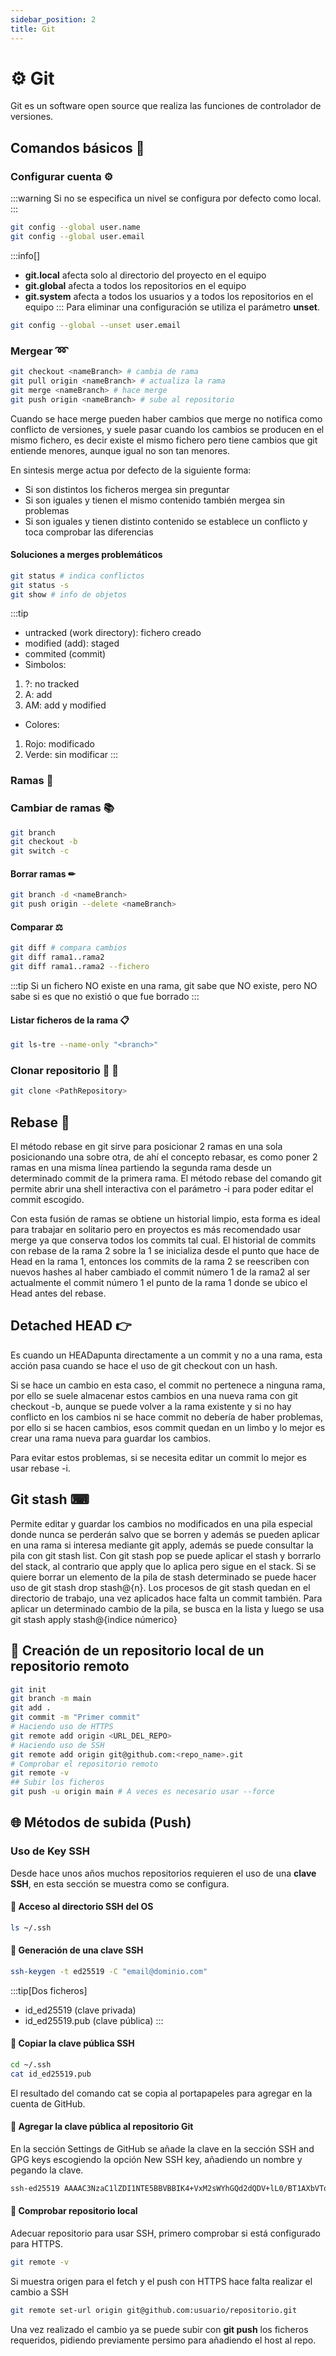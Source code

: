 ```yaml
---
sidebar_position: 2
title: Git
---
```


# &#9881; Git 
Git es un software open source que realiza las funciones de controlador de versiones.



## Comandos básicos &#x1F3B2;

### Configurar cuenta &#x2699;

:::warning
Si no se especifica un nivel se configura por defecto como local.
:::
```bash
git config --global user.name
git config --global user.email
```
:::info[]
- **git.local** afecta solo al directorio del proyecto en el equipo
- **git.global** afecta a todos los repositorios en el equipo
- **git.system** afecta a todos los usuarios y a todos los repositorios en el equipo
:::
Para eliminar una configuración se utiliza el parámetro **unset**.
```bash
git config --global --unset user.email
```
### Mergear &#x27BF;

```bash
git checkout <nameBranch> # cambia de rama
git pull origin <nameBranch> # actualiza la rama
git merge <nameBranch> # hace merge
git push origin <nameBranch> # sube al repositorio
```
Cuando se hace merge pueden haber cambios que merge no notifica como conflicto de versiones, y suele pasar cuando los cambios se producen en el mismo fichero, es decir existe el mismo fichero pero tiene cambios que git entiende menores, aunque igual no son tan menores.

En sintesis merge actua por defecto de la siguiente forma:
- Si son distintos los ficheros mergea sin preguntar
- Si son iguales y tienen el mismo contenido también mergea sin problemas
- Si son iguales y tienen distinto contenido se establece un conflicto y toca comprobar las diferencias

#### Soluciones a merges problemáticos
```bash
git status # indica conflictos
git status -s 
git show # info de objetos
```
:::tip
- untracked (work directory): fichero creado
- modified (add): staged
- commited (commit)
- Simbolos:
1. ?: no tracked
2. A: add
3. AM: add y modified
- Colores:
1. Rojo: modificado
2. Verde: sin modificar
:::


### Ramas &#x1F333;

### Cambiar de ramas &#x1F4DA;

```bash
git branch
git checkout -b
git switch -c
```

#### Borrar ramas &#x270F;

```bash
git branch -d <nameBranch>
git push origin --delete <nameBranch>
```

#### Comparar &#x2696;

```bash
git diff # compara cambios
git diff rama1..rama2
git diff rama1..rama2 --fichero
```
:::tip
Si un fichero NO existe en una rama, git sabe que NO existe, pero NO sabe si es que no existió o que fue borrado
:::

#### Listar ficheros de la rama &#x1F4CB;

```bash
git ls-tre --name-only "<branch>"
```
### Clonar repositorio &#x1F4C1; &#x1F4C1;


```bash
git clone <PathRepository>
```

## Rebase &#x1F916;

El método rebase en git sirve para posicionar 2 ramas en una sola posicionando una sobre otra, de ahí el concepto rebasar, es como poner 2 ramas en una misma línea partiendo la segunda rama desde un determinado commit de la primera rama. El método rebase del comando git permite abrir una shell interactiva con el parámetro -i para poder editar el commit escogido.

Con esta fusión de ramas se obtiene un historial limpio, esta forma es ideal para trabajar en solitario pero en proyectos es más recomendado usar merge ya que conserva todos los commits tal cual. El historial de commits con rebase de la rama 2 sobre la 1 se inicializa desde el punto que hace de Head en la rama 1, entonces los commits de la rama 2 se reescriben con nuevos hashes al haber cambiado el commit número 1 de la rama2 al ser actualmente el commit número 1 el punto de la rama 1 donde se ubico el Head antes del rebase.

## Detached HEAD &#x1F449;

Es cuando un HEADapunta directamente a un commit y no a una rama, esta acción pasa cuando se hace el uso de git checkout con un hash.

Si se hace un cambio en esta caso, el commit no pertenece a  ninguna rama, por ello se suele almacenar estos cambios en una nueva rama con git checkout -b, aunque se puede volver a la rama existente y si no hay conflicto en los cambios ni se hace commit no debería de haber problemas, por ello si se hacen cambios, esos commit quedan en un limbo y lo mejor es crear una rama nueva para guardar los cambios.

Para evitar estos problemas, si se necesita editar un commit lo mejor es usar rebase -i.

## Git stash &#x2328;

Permite editar y guardar los cambios no modificados en una pila especial donde nunca se perderán salvo que se borren y además se pueden aplicar en una rama si interesa mediante git apply, además se puede consultar la pila con git stash list. Con git stash pop se puede aplicar el stash y borrarlo del stack, al contrario que apply que lo aplica pero sigue en el stack.
Si se quiere borrar un elemento de la pila de stash determinado se puede hacer uso de git stash drop stash@{n}. Los procesos de git stash quedan en el directorio de trabajo, una vez aplicados hace falta un commit también. Para aplicar un determinado cambio de la pila, se busca en la lista y luego se usa git stash apply stash@{indice númerico}


## &#128189; Creación de un repositorio local de un repositorio remoto
```bash
git init
git branch -m main
git add .
git commit -m "Primer commit"
# Haciendo uso de HTTPS
git remote add origin <URL_DEL_REPO>
# Haciendo uso de SSH
git remote add origin git@github.com:<repo_name>.git
# Comprobar el repositorio remoto
git remote -v
## Subir los ficheros 
git push -u origin main # A veces es necesario usar --force
```

## &#127760; Métodos de subida (Push)
### Uso de Key SSH
Desde hace unos años muchos repositorios requieren el uso de una **clave SSH**, en esta sección se muestra como se configura.
#### &#128193; Acceso al directorio SSH del OS
```bash
ls ~/.ssh
```
#### &#128273; Generación de una clave SSH
```bash
ssh-keygen -t ed25519 -C "email@dominio.com"
```
:::tip[Dos ficheros]
- id_ed25519 (clave privada)
- id_ed25519.pub (clave pública)
:::

#### &#128273; Copiar la clave pública SSH
```bash
cd ~/.ssh
cat id_ed25519.pub
```
El resultado del comando cat se copia al portapapeles para agregar en la cuenta de GitHub.

#### &#128196; Agregar la clave pública al repositorio Git
En la sección Settings de GitHub se añade la clave en la sección SSH and GPG keys escogiendo la opción New SSH key, añadiendo un nombre y pegando la clave.

```bash
ssh-ed25519 AAAAC3NzaC1lZDI1NTE5BBVBBIK4+VxM2sWYhGQd2dQDV+lL0/BT1AXbVTqe896xPFVO4 bbvcore@github.io
```
#### &#128190; Comprobar repositorio local

Adecuar repositorio para usar SSH, primero comprobar si está configurado para HTTPS.

```bash
git remote -v
```
Si muestra origen para el fetch y el push con HTTPS hace falta realizar el cambio a SSH

```bash
git remote set-url origin git@github.com:usuario/repositorio.git
```
Una vez realizado el cambio ya se puede subir con **git push** los ficheros requeridos, pidiendo previamente persimo para añadiendo el host al repo.